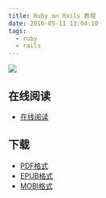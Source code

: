 ```yaml
---
title: Ruby on Rails 教程
date: 2016-05-11 13:04:10
tags:
  - ruby
  - rails
---
```


![](https://ek8whxe.cloudimg.io/s/width/226/https://www.gitbook.com/cover/book/wizardforcel/rails-tutorial.jpg)

<!--more-->

## 在线阅读 ##

+ [在线阅读](https://www.gitbook.com/book/wizardforcel/rails-tutorial/details)

## 下载 ##

+ [PDF格式](https://www.gitbook.com/download/pdf/book/wizardforcel/rails-tutorial)
+ [EPUB格式](https://www.gitbook.com/download/epub/book/wizardforcel/rails-tutorial)
+ [MOBI格式](https://www.gitbook.com/download/mobi/book/wizardforcel/rails-tutorial)
